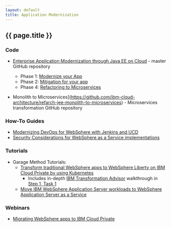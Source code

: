 ```yaml
---
layout: default
title: Application Modernization
---
```


## {{ page.title }}


### Code

- [Enterprise Application Modernization through Java EE on Cloud](https://github.com/ibm-cloud-architecture/refarch-jee) - master GitHub repository
  - Phase 1: [Modernize your App](https://github.com/ibm-cloud-architecture/refarch-jee/blob/master/phases/phase1.md)
  - Phase 2: [Mitigation for your app](https://github.com/ibm-cloud-architecture/refarch-jee/blob/master/phases/phase2.md)
  - Phase 4: [Refactoring to Microservices](https://github.com/ibm-cloud-architecture/refarch-jee/blob/master/phases/phase4.md)

- Monolith to Microservices](https://github.com/ibm-cloud-architecture/refarch-jee-monolith-to-microservices) - Microservices transformation GitHub repository


### How-To Guides
  - [Modernizing DevOps for WebSphere with Jenkins and UCD](https://github.com/ibm-cloud-architecture/refarch-jee/blob/master/aspects/devops.md)
  - [Security Considerations for WebSphere as a Service implementations](https://github.com/ibm-cloud-architecture/refarch-jee/blob/master/aspects/security.md)


### Tutorials
- Garage Method Tutorials:
  - [Transform traditional WebSphere apps to WebSphere Liberty on IBM Cloud Private by using Kubernetes](https://www.ibm.com/cloud/garage/content/course/websphere-on-cloud-private/)
    - Includes in-depth [IBM Transformation Advisor](https://developer.ibm.com/product-insights/transformation-advisor/) walkthrough in [Step 1, Task 1](https://www.ibm.com/cloud/garage/content/course/websphere-on-cloud-private/1?task=1)
  - [Move IBM WebSphere Application Server workloads to WebSphere Application Server as a Service](https://www.ibm.com/cloud/garage/tutorials/was_lift_shift)


### Webinars
- [Migrating WebSphere apps to IBM Cloud Private](https://www.ibm.com/blogs/bluemix/2018/01/webinar-migrating-websphere-apps-ibm-cloud-private/)

